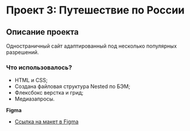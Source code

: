 # Проект 3: Путешествие по России

## Описание проекта
Одностраничный сайт адаптированный под несколько популярных разрешений.

### Что использовалось?
* HTML и CSS;
* Создана файловая структура Nested по БЭМ;
* Флексбокс верстка и грид;
* Медиазапросы.

**Figma**

* [Ссылка на макет в Figma](https://www.figma.com/file/OyRWEjU6wBwRe1hapzQoLx/Sprint-3%3A-Russia-%2F-desktop-%2B-mobile?node-id=28503%3A0)